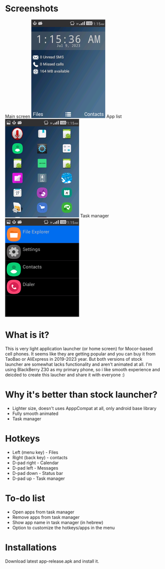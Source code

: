 # Screenshots
Main screen
![Main screen](/Screenshots/Screenshot_2023-07-09-01-15-38.png)
App list
![App list](/Screenshots/Screenshot_2023-07-09-01-15-52.png)
Task manager
![App list](/Screenshots/Screenshot_2023-07-09-01-16-00.png)

# What is it?

This is very light application launcher (or home screen) for Mocor-based cell phones. It seems like they are getting popular and you can buy it from TaoBao or AliExpress in 2019-2023 year.
But both versions of stock launcher are somewhat lacks functionality and aren't animated at all. I'm using BlackBerry Z30 as my primary phone, so i like smooth experience
and deicded to create this laucher and share it with everyone :)

# Why it's better than stock launcher?

+ Lighter size, doesn't uses ApppCompat at all, only android base library
+ Fully smooth animated
+ Task manager
# Hotkeys
+ Left (menu key) - Files
+ Right (back key) - contacts
+ D-pad right - Calendar
+ D-pad left - Messages
+ D-pad down - Status bar
+ D-pad up - Task manager
# To-do list
+ Open apps from task manager
+ Remove apps from task manager
+ Show app name in task manager (in hebrew)
+ Option to customize the hotkeys/apps in the menu

# Installations

Download latest app-release.apk and install it. 

